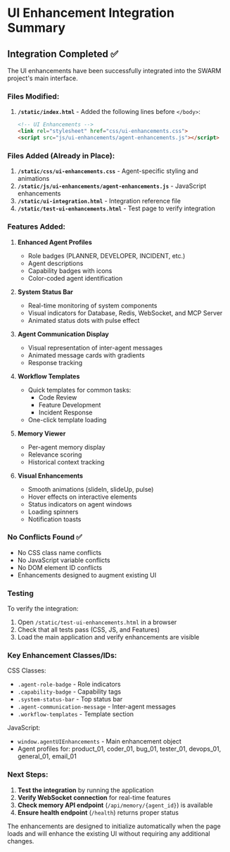 # UI Enhancement Integration Summary

## Integration Completed ✅

The UI enhancements have been successfully integrated into the SWARM project's main interface.

### Files Modified:
1. **`/static/index.html`** - Added the following lines before `</body>`:
   ```html
   <!-- UI Enhancements -->
   <link rel="stylesheet" href="css/ui-enhancements.css">
   <script src="js/ui-enhancements/agent-enhancements.js"></script>
   ```

### Files Added (Already in Place):
1. **`/static/css/ui-enhancements.css`** - Agent-specific styling and animations
2. **`/static/js/ui-enhancements/agent-enhancements.js`** - JavaScript enhancements
3. **`/static/ui-integration.html`** - Integration reference file
4. **`/static/test-ui-enhancements.html`** - Test page to verify integration

### Features Added:

1. **Enhanced Agent Profiles**
   - Role badges (PLANNER, DEVELOPER, INCIDENT, etc.)
   - Agent descriptions
   - Capability badges with icons
   - Color-coded agent identification

2. **System Status Bar**
   - Real-time monitoring of system components
   - Visual indicators for Database, Redis, WebSocket, and MCP Server
   - Animated status dots with pulse effect

3. **Agent Communication Display**
   - Visual representation of inter-agent messages
   - Animated message cards with gradients
   - Response tracking

4. **Workflow Templates**
   - Quick templates for common tasks:
     - Code Review
     - Feature Development
     - Incident Response
   - One-click template loading

5. **Memory Viewer**
   - Per-agent memory display
   - Relevance scoring
   - Historical context tracking

6. **Visual Enhancements**
   - Smooth animations (slideIn, slideUp, pulse)
   - Hover effects on interactive elements
   - Status indicators on agent windows
   - Loading spinners
   - Notification toasts

### No Conflicts Found ✅

- No CSS class name conflicts
- No JavaScript variable conflicts
- No DOM element ID conflicts
- Enhancements designed to augment existing UI

### Testing

To verify the integration:
1. Open `/static/test-ui-enhancements.html` in a browser
2. Check that all tests pass (CSS, JS, and Features)
3. Load the main application and verify enhancements are visible

### Key Enhancement Classes/IDs:

CSS Classes:
- `.agent-role-badge` - Role indicators
- `.capability-badge` - Capability tags
- `.system-status-bar` - Top status bar
- `.agent-communication-message` - Inter-agent messages
- `.workflow-templates` - Template section

JavaScript:
- `window.agentUIEnhancements` - Main enhancement object
- Agent profiles for: product_01, coder_01, bug_01, tester_01, devops_01, general_01, email_01

### Next Steps:

1. **Test the integration** by running the application
2. **Verify WebSocket connection** for real-time features
3. **Check memory API endpoint** (`/api/memory/{agent_id}`) is available
4. **Ensure health endpoint** (`/health`) returns proper status

The enhancements are designed to initialize automatically when the page loads and will enhance the existing UI without requiring any additional changes.